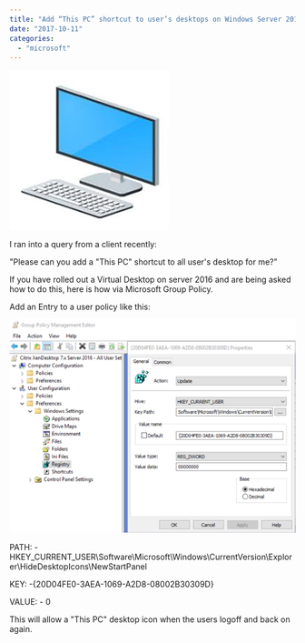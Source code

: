 ```yaml
---
title: "Add “This PC” shortcut to user’s desktops on Windows Server 2016"
date: "2017-10-11"
categories: 
  - "microsoft"
---
```


![](images/101117_1848_AddThisPCs1.jpg)

I ran into a query from a client recently:

"Please can you add a "This PC" shortcut to all user's desktop for me?"

If you have rolled out a Virtual Desktop on server 2016 and are being asked how to do this, here is how via Microsoft Group Policy.

Add an Entry to a user policy like this:

![](images/101117_1848_AddThisPCs2.png)

PATH: -HKEY\_CURRENT\_USER\\Software\\Microsoft\\Windows\\CurrentVersion\\Explorer\\HideDesktopIcons\\NewStartPanel

KEY: -{20D04FE0-3AEA-1069-A2D8-08002B30309D}

VALUE: - 0

This will allow a "This PC" desktop icon when the users logoff and back on again.
